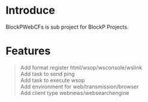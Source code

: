 # Introduce
BlockPWebCFs is sub project for BlockP Projects. 

# Features  
>Add format register html/wsop/wsconsole/wslink  
>Add task to send ping  
>Add task to execute wsop  
>Add environment for web/transmission/browser  
>Add client type webnews/websearchengine